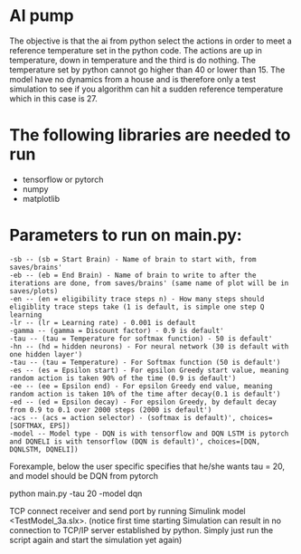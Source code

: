 # AI pump

The objective is that the ai from python select the actions in order to meet a reference temperature set in the python code.
The actions are up in temperature, down in temperature and the third is do nothing. The temperature set by python cannot 
go higher than 40 or lower than 15. The model have no dynamics from a house and is therefore only a test simulation to
see if you algorithm can hit a sudden reference temperature which in this case is 27.
  
# The following libraries are needed to run
* tensorflow or pytorch
* numpy
* matplotlib
  
  
# Parameters to run on main.py:  
    -sb -- (sb = Start Brain) - Name of brain to start with, from saves/brains'  
    -eb -- (eb = End Brain) - Name of brain to write to after the iterations are done, from saves/brains' (same name of plot will be in saves/plots)  
    -en -- (en = eligibility trace steps n) - How many steps should eligiblity trace steps take (1 is default, is simple one step Q learning  
    -lr -- (lr = Learning rate) - 0.001 is default  
    -gamma -- (gamma = Discount factor) - 0.9 is default'  
    -tau -- (tau = Temperature for softmax function) - 50 is default'  
    -hn -- (hd = hidden neurons) - For neural network (30 is default with one hidden layer')  
    -tau -- (tau = Temperature) - For Softmax function (50 is default')  
    -es -- (es = Epsilon start) - For epsilon Greedy start value, meaning random action is taken 90% of the time (0.9 is default')  
    -ee -- (ee = Epsilon end) - For epsilon Greedy end value, meaning random action is taken 10% of the time after decay(0.1 is default')  
    -ed -- (ed = Epsilon decay) - For epsilon Greedy, by default decay from 0.9 to 0.1 over 2000 steps (2000 is default')  
    -acs -- (acs = action selector) - (softmax is default)', choices=[SOFTMAX, EPS])  
    -model -- Model type - DQN is with tensorflow and DQN LSTM is pytorch and DQNELI is with tensorflow (DQN is default)', choices=[DQN, DQNLSTM, DQNELI])  
  
    
Forexample, below the user specific specifies that he/she wants tau = 20, and model should be DQN from pytorch
  
python main.py -tau 20 -model dqn
  
  
TCP connect receiver and send port by running Simulink model <TestModel_3a.slx>. (notice first time starting Simulation can result in 
no connection to TCP/IP server established by python. Simply just run the script again and start the simulation yet again)